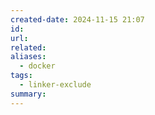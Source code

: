```yaml
---
created-date: 2024-11-15 21:07
id: 
url: 
related: 
aliases:
  - docker
tags:
  - linker-exclude
summary: 
---
```


